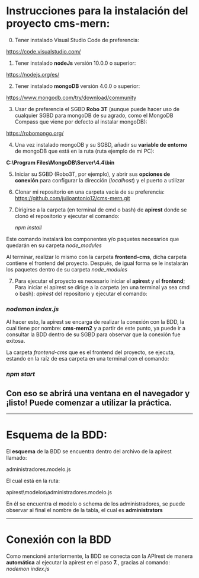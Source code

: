 # Instrucciones para la instalación del proyecto cms-mern:
0. Tener instalado Visual Studio Code de preferencia:

<https://code.visualstudio.com/>

1. Tener instalado **nodeJs** versión 10.0.0 o superior: 

<https://nodejs.org/es/>

2. Tener instalado **mongoDB** versión 4.0.0 o superior:

<https://www.mongodb.com/try/download/community>

3. Usar de preferencia el SGBD **Robo 3T** (aunque puede hacer uso de cualquier SGBD para mongoDB de su agrado, como el MongoDB Compass que viene por defecto al instalar mongoDB):

<https://robomongo.org/>

4. Una vez instalado mongoDB y su SGBD, añadir su **variable de entorno** de mongoDB que está en la ruta (ruta ejemplo de mi PC): 

**C:\Program Files\MongoDB\Server\4.4\bin**

5. Iniciar su SGBD (Robo3T, por ejemplo), y abrir sus **opciones de conexión** para configurar la dirección (*localhost*) y el puerto a utilizar

6. Clonar mi repositorio en una carpeta vacía de su preferencia:
<https://github.com/julioantonio12/cms-mern.git>

7. Dirigirse a la carpeta (en terminal de cmd o bash) de **apirest** donde se clonó el repositorio y ejecutar el comando:
    
    *npm install*

Este comando instalará los componentes y/o paquetes necesarios que quedarán en su carpeta *node_modules*

Al terminar, realizar lo mismo con la carpeta **frontend-cms**, dicha carpeta contiene el frontend del proyecto. Después, de igual forma se le instalarán los paquetes dentro de su carpeta *node_modules*

7. Para ejecutar el proyecto es necesario iniciar el **apirest** y el **frontend**; Para iniciar el apirest se dirige a la carpeta (en una terminal ya sea cmd o bash): *apirest* del repositorio y ejecutar el comando:

### *nodemon index.js*

Al hacer esto, la apirest se encarga de realizar la conexión con la BDD, la cual tiene por nombre: **cms-mern2** y a partir de este punto, ya puede ir a consultar la BDD dentro de su SGBD para observar que la conexión fue exitosa. 

La carpeta *frontend-cms* que es el frontend del proyecto, se ejecuta, estando en la raíz de esa carpeta en una terminal con el comando:

### *npm start*

## Con eso se abrirá una ventana en el navegador y ¡listo! Puede comenzar a utilizar la práctica.
---

# Esquema de la BDD:
El **esquema** de la BDD se encuentra dentro del archivo de la apirest llamado:

administradores.modelo.js

El cual está en la ruta:

apirest\modelos\administradores.modelo.js

En él se encuentra el modelo o schema de los administradores, se puede observar al final el nombre de la tabla, el cual es **administrators**

---

# Conexión con la BDD
Como mencioné anteriormente, la BDD se conecta con la APIrest de manera **automática** al ejecutar la apirest en el paso **7.**, gracias al comando: *nodemon index.js*
